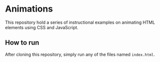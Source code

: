 # Animations

This repository hold a series of instructional examples on animating HTML elements using CSS and JavaScript.

## How to run
After cloning this repository, simply run any of the files named `index.html`.
